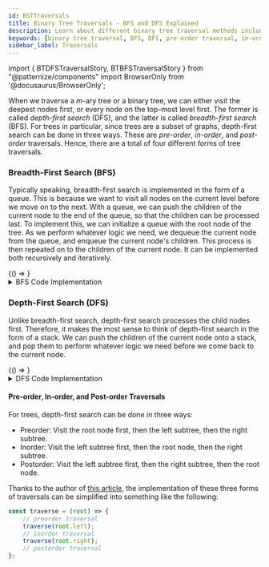 ```yaml
---
id: BSTTraversals
title: Binary Tree Traversals - BFS and DFS Explained
description: Learn about different binary tree traversal methods including breadth-first search (BFS) and depth-first search (DFS) with pre-order, in-order, and post-order traversals. Includes code examples and visualizations.
keywords: [binary tree traversal, BFS, DFS, pre-order traversal, in-order traversal, post-order traversal, tree algorithms, data structures]
sidebar_label: Traversals
---
```


import { BTDFSTraversalStory, BTBFSTraversalStory } from "@patternize/components"
import BrowserOnly from '@docusaurus/BrowserOnly';

When we traverse a *m*-ary tree or a binary tree, we can either visit the deepest nodes first, or every node on the top-most level first. The former is called *depth-first search* (DFS), and the latter is called *breadth-first search* (BFS). For trees in particular, since trees are a subset of graphs, depth-first search can be done in three ways. These are *pre-order*, *in-order*, and *post-order* traversals. Hence, there are a total of four different forms of tree traversals. 

### Breadth-First Search (BFS)
Typically speaking, breadth-first search is implemented in the form of a queue. This is because we want to visit all nodes on the current level before we move on to the next. With a queue, we can push the children of the current node to the end of the queue, so that the children can be processed last. To implement this, we can initialize a queue with the root node of the tree. As we perform whatever logic we need, we dequeue the current node from the queue, and enqueue the current node's children. This process is then repeated on to the children of the current node. It can be implemented both recursively and iteratively. 

<BrowserOnly>
{() => <BTBFSTraversalStory />}
</BrowserOnly>
<br/>

<details>
<summary>BFS Code Implementation</summary>

```javascript
// return a bfs traversal of a binary tree in the form of an array;

// definition for a binary tree node
// function TreeNode(value, left, right) {
//     this.value = value === undefined ? 0 : value;
//     this.left = left === undefined ? null : left;
//     this.right = right === undefined ? null : right;
// }

const bfs_iterative = (root) => {
    let queue = [root]; // our queue is implemented in the form of an array
    let result = [];

    while (queue.length) {
        let current = queue.shift(); // dequeue is implemented in the form of the shift method
        result.push(current.val);
        queue.push(current.left); // enqueue is implemented in the form of the push method
        queue.push(current.right);
    }

    return result;
};

// breadth-first search can also be done recursively, 
// though it is more commonly done iteratively
const bfs_recursive = (root) => {
    let queue = [root]; 
    let result = [];
    
    let helper = (node) => {
        if (node === null) return;
        result.push(queue.shift().val); 
        if (node.left) queue.push(node.left);
        if (node.right) queue.push(node.right);
        helper(node.left); 
        helper(node.right);
    };

    helper(root);
    return result;
};
```

</details>

### Depth-First Search (DFS)
Unlike breadth-first search, depth-first search processes the child nodes first. Therefore, it makes the most sense to think of depth-first search in the form of a stack. We can push the children of the current node onto a stack, and pop them to perform whatever logic we need before we come back to the current node. 

<BrowserOnly>
{() => <BTDFSTraversalStory />}
</BrowserOnly>
<br/>

<details>
<summary>DFS Code Implementation</summary>

```javascript
// return a dfs traversal of a binary tree in the form of an array;

// definition for a binary tree node
// function TreeNode(value, left, right) {
//     this.value = value === undefined ? 0 : value;
//     this.left = left === undefined ? null : left;
//     this.right = right === undefined ? null : right;
// }

const dfs_recursive = (root) => {
    let stack = [root]; // our stack is implemented in the form of an array
    let result = [];
    
    let helper = (node) => {
        if (node === null) return;
        result.push(queue.pop().val);
        if (node.left) queue.push(node.left); 
        if (node.right) queue.push(node.right);
        helper(node.left); 
        helper(node.right);
    };

    helper(root);
    return result;
};
```

We can also implement depth-first search by using the call stack as our stack. This makes depth-first search much easier to implement with recursion.

```javascript
// return a dfs traversal of a binary tree in the form of an array;

// definition for a binary tree node
// function TreeNode(value, left, right) {
//     this.value = value === undefined ? 0 : value;
//     this.left = left === undefined ? null : left;
//     this.right = right === undefined ? null : right;
// }

const dfs_recursive = (root) => {
    let result = [];
    
    let helper = (node) => {
        if (node === null) return;
        result.push(node.val);
        helper(node.left); 
        helper(node.right);
    };

    helper(root);
    return result;
};
```

</details>

#### Pre-order, In-order, and Post-order Traversals
For trees, depth-first search can be done in three ways:
- Preorder: Visit the root node first, then the left subtree, then the right subtree.
- Inorder: Visit the left subtree first, then the root node, then the right subtree.
- Postorder: Visit the left subtree first, then the right subtree, then the root node. 

Thanks to the author of <a href="https://github.com/jw642459986/fucking-algorithm/blob/english/think_like_computer/Framework%20and%20thoughts%20about%20learning%20data%20structure%20and%20algorithm.md">this article</a>, the implementation of these three forms of traversals can be simplified into something like the following: 

```javascript
const traverse = (root) => {
    // preorder traversal
    traverse(root.left);
    // inorder traversal
    traverse(root.right);
    // postorder traversal
};
```
